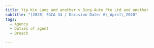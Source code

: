 ```yaml
---
title: Yip Kin Lung and another v Ding Auto Pte Ltd and another
subtitle: "[2020] SGCA 34 / Decision Date: 6\_April\_2020"
tags:
  - Agency
  - Duties of agent
  - Breach

---
```

